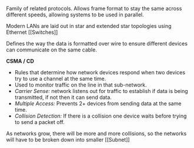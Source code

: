 Family of related protocols.
Allows frame format to stay the same across different speeds, allowing systems to be used in parallel. 

Modern LANs are laid out in star and extended star topologies using Ethernet [[Switches]]

Defines the way the data is formatted over wire to ensure different devices can communicate on the same cable. 

**CSMA / CD**
- Rules that determine how network devices respond when two devices try to use a channel at the same time. 
- Used to monitor traffic on the line in that sub-network. 
- *Carrier Sense:* network listens out for traffic to establish if data is being transmitted, if not then it can send data. 
- *Multiple Access:* Prevents 2+ devices from sending data at the same time. 
- *Collision Detection:* If there is a collision one device waits before trying to send a packet off. 

As networks grow, there will be more and more collisions, so the networks will have to be broken down into smaller [[Subnet]]
